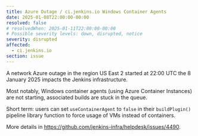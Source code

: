 ```yaml
---
title: Azure Outage / ci.jenkins.io Windows Container Agents
date: 2025-01-08T22:00:00-00:00
resolved: false
# resolvedWhen: 2025-01-11T22:00:00-00:00
# Possible severity levels: down, disrupted, notice
severity: disrupted
affected:
  - ci.jenkins.io
section: issue
---
```


A network Azure outage in the region US East 2 started at 22:00 UTC the 8 January 2025 impacts the Jenkins infrastructure.

Most notably, Windows container agents (using Azure Container Instances) are not starting, associated builds are stuck in the queue.

Short term: users can set `useContainerAgent` to `false` in their `buildPlugin()` pipeline library function to force usage of VMs instead of containers.

More details in <https://github.com/jenkins-infra/helpdesk/issues/4490>.
